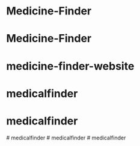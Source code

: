 # Medicine-Finder
# Medicine-Finder
# medicine-finder-website
# medicalfinder
# medicalfinder
#   m e d i c a l f i n d e r  
 #   m e d i c a l f i n d e r  
 #   m e d i c a l f i n d e r  
 